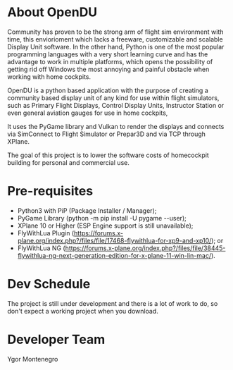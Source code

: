 # About OpenDU
Community has proven to be the strong arm of flight sim environment with time, this enviorioment which lacks a freeware, customizable and scalable Display Unit software. In the other hand, Python is one of the most popular programming languages with a very short learning curve and has the advantage to work in multiple platforms, which opens the possibility of getting rid off Windows the most annoying and painful obstacle when working with home cockpits.

OpenDU is a python based application with the purpose of creating a community based display unit of any kind for use within flight simulators, such as Primary Flight Displays, Control Display Units, Instructor Station or even general aviation gauges for use in home cockpits,  

It uses the PyGame library and Vulkan to render the displays and connects via SimConnect to Flight Simulator or Prepar3D and via TCP through XPlane.

The goal of this project is to lower the software costs of homecockpit building for personal and commercial use.

# Pre-requisites
- Python3 with PiP (Package Installer / Manager);
- PyGame Library (python -m pip install -U pygame --user);
- XPlane 10 or Higher (ESP Engine support is still unavailable);
- FlyWithLua Plugin (https://forums.x-plane.org/index.php?/files/file/17468-flywithlua-for-xp9-and-xp10/); or
- FlyWithLua NG (https://forums.x-plane.org/index.php?/files/file/38445-flywithlua-ng-next-generation-edition-for-x-plane-11-win-lin-mac/).

# Dev Schedule
The project is still under development and there is a lot of work to do, so don't expect a working project when you download.

# Developer Team
Ygor Montenegro

